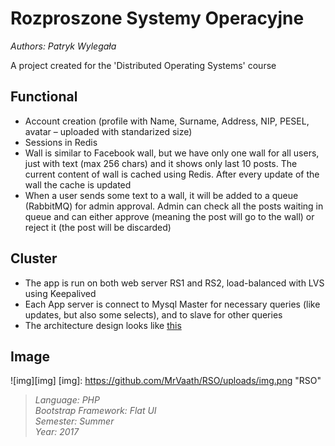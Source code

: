 # Rozproszone Systemy Operacyjne
*Authors: Patryk Wylegała*

A project created for the 'Distributed Operating Systems' course

## Functional

* Account creation (profile with Name, Surname, Address, NIP, PESEL, avatar – uploaded with standarized size)
* Sessions in Redis
* Wall is similar to Facebook wall, but we have only one wall for all users, just with text (max 256 chars) and it shows only last 10 posts. The current content of wall is cached using Redis. After every update of the wall the cache is updated
* When a user sends some text to a wall, it will be added to a queue (RabbitMQ) for admin approval. Admin can check all the posts waiting in queue and can either approve (meaning the post will go to the wall) or reject it (the post will be discarded)

## Cluster

* The app is run on both web server RS1 and RS2, load-balanced with LVS using Keepalived
* Each App server is connect to Mysql Master for necessary queries (like updates, but also some selects), and to slave for other queries
* The architecture design looks like [this](https://www.lucidchart.com/publicSegments/view/ffeb14d8-100b-4555-beba-562c354bdd6e/image.png)

## Image

![img][img]
[img]: https://github.com/MrVaath/RSO/uploads/img.png "RSO"

>*Language: PHP* <br>
>*Bootstrap Framework: Flat UI* <br>
>*Semester: Summer* <br>
>*Year: 2017*